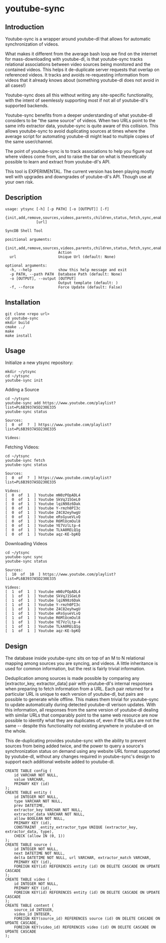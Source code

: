 # youtube-sync

## Introduction

Youtube-sync is a wrapper around youtube-dl that allows for automatic synchronization of videos.

What makes it different from the average bash loop we find on the internet for mass-downloading with youtube-dl, is that youtube-sync tracks relational associations between video sources being monitored and the contained videos.  This helps it de-duplicate server requests that overlap on referenced videos.  It tracks and avoids re-requesting information from videos that it already knows about (something youtube-dl does not avoid in all cases!)

Youtube-sync does all this without writing any site-specific functionality, with the intent of seemlessly supporting most if not all of youtube-dl's supported backends.

Youtube-sync benefits from a deeper understanding of what youtube-dl considers to be "the same source" of videos.  When two URLs point to the same info extractor data, youtube-sync is quite aware of this collision.  This allows youtube-sync to avoid duplicating sources at times where the average script for automating youtube-dl might lead to multiple copies of the same user/channel.

The point of youtube-sync is to track associations to help you figure out where videos come from, and to raise the bar on what is theoretically possible to learn and extract from youtube-dl's API.

This tool is EXPERIMENTAL.  The current version has been playing mostly well with upgrades and downgrades of youtube-dl's API.  Though use at your own risk.

## Description
```
usage: ytsync [-h] [-p PATH] [-o [OUTPUT]] [-f]
              {init,add,remove,sources,videos,parents,children,status,fetch,sync,enable,disable}
              [url]

SyncDB Shell Tool

positional arguments:
  {init,add,remove,sources,videos,parents,children,status,fetch,sync,enable,disable}
                        Action
  url                   Unique Url (default: None)

optional arguments:
  -h, --help            show this help message and exit
  -p PATH, --path PATH  Database Path (default: None)
  -o [OUTPUT], --output [OUTPUT]
                        Output template (default: )
  -f, --force           Force Update (default: False)
```
## Installation

```
git clone <repo url>
cd youtube-sync
mkdir build
cmake ../
make
make install
```

## Usage

Initialize a new ytsync repository:
```
mkdir ~/ytsync
cd ~/ytsync
youtube-sync init
```

Adding a Source
```
cd ~/ytsync
youtube-sync add https://www.youtube.com/playlist?list=PL6B3937A5D230E335
youtube-sync status

Sources:
[  0  of  ?  ] https://www.youtube.com/playlist?list=PL6B3937A5D230E335

Videos:
```

Fetching Videos:
```
cd ~/ytsync
youtube-sync fetch
youtube-sync status

Sources:
[  0  of  ?  ] https://www.youtube.com/playlist?list=PL6B3937A5D230E335

Videos:
[  0  of  1  ] Youtube mN0zPOpADL4
[  0  of  1  ] Youtube SkVqJ1SGeL0
[  0  of  1  ] Youtube lqiN98z6Dak
[  0  of  1  ] Youtube Y-rmzh0PI3c
[  0  of  1  ] Youtube Z4C82eyhwgU
[  0  of  1  ] Youtube eRsGyueVLvQ
[  0  of  1  ] Youtube R6MlUcmOul8
[  0  of  1  ] Youtube YE7VzlLtp-4
[  0  of  1  ] Youtube TLkA0RELQ1g
[  0  of  1  ] Youtube aqz-KE-bpKQ

```

Downloading Videos
```
cd ~/ytsync
youtube-sync sync
youtube-sync status

Sources:
[  10  of  10  ] https://www.youtube.com/playlist?list=PL6B3937A5D230E335

Videos:
[  1  of  1  ] Youtube mN0zPOpADL4
[  1  of  1  ] Youtube SkVqJ1SGeL0
[  1  of  1  ] Youtube lqiN98z6Dak
[  1  of  1  ] Youtube Y-rmzh0PI3c
[  1  of  1  ] Youtube Z4C82eyhwgU
[  1  of  1  ] Youtube eRsGyueVLvQ
[  1  of  1  ] Youtube R6MlUcmOul8
[  1  of  1  ] Youtube YE7VzlLtp-4
[  1  of  1  ] Youtube TLkA0RELQ1g
[  1  of  1  ] Youtube aqz-KE-bpKQ

```


## Design

The database inside youtube-sync sits on top of an M to N relational mapping among sources you are syncing, and videos.  A little inheritance is used for common information, but the rest is fairly trivial information.

Deduplication among sources is made possible by comparing any [extractor_key, extractor_data] pair with youtube-dl's internal responses when preparing to fetch information from a URL.  Each pair returned for a particular URL is unique to each version of youtube-dl, but pairs are possible to generate while offline.  This makes them trivial for youtube-sync to update automatically during detected youtube-dl verison updates.  With this information, all responses from the same version of youtube-dl dealing with similar URLs that comparably point to the same web resource are now possible to identify what they are duplicates of, even if the URLs are not the same -- despite this functionality not existing anywhere in youtube-dl on the whole.

This de-duplicating provides youtube-sync with the ability to prevent sources from being added twice, and the power to query a source's synchronization status on demand using any website URL format supported by youtube-dl, without any changes required in youtube-sync's design to support each additional website added to youtube-dl.

```
CREATE TABLE config (
	id VARCHAR NOT NULL, 
	value VARCHAR, 
	PRIMARY KEY (id)
);
CREATE TABLE entity (
	id INTEGER NOT NULL, 
	type VARCHAR NOT NULL, 
	prev DATETIME, 
	extractor_key VARCHAR NOT NULL, 
	extractor_data VARCHAR NOT NULL, 
	allow BOOLEAN NOT NULL, 
	PRIMARY KEY (id), 
	CONSTRAINT _entity_extractor_type UNIQUE (extractor_key, extractor_data, type), 
	CHECK (allow IN (0, 1))
);
CREATE TABLE source (
	id INTEGER NOT NULL, 
	next DATETIME NOT NULL, 
	delta DATETIME NOT NULL, url VARCHAR, extractor_match VARCHAR, 
	PRIMARY KEY (id), 
	FOREIGN KEY(id) REFERENCES entity (id) ON DELETE CASCADE ON UPDATE CASCADE
);
CREATE TABLE video (
	id INTEGER NOT NULL, 
	PRIMARY KEY (id), 
	FOREIGN KEY(id) REFERENCES entity (id) ON DELETE CASCADE ON UPDATE CASCADE
);
CREATE TABLE content (
	source_id INTEGER, 
	video_id INTEGER, 
	FOREIGN KEY(source_id) REFERENCES source (id) ON DELETE CASCADE ON UPDATE CASCADE, 
	FOREIGN KEY(video_id) REFERENCES video (id) ON DELETE CASCADE ON UPDATE CASCADE
);

```
